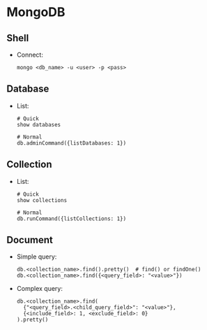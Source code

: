 # MongoDB

## Shell

- Connect:

  ```
  mongo <db_name> -u <user> -p <pass>
  ```

## Database

- List:

  ```
  # Quick
  show databases

  # Normal
  db.adminCommand({listDatabases: 1})
  ```

## Collection

- List:

  ```
  # Quick
  show collections

  # Normal
  db.runCommand({listCollections: 1})
  ```

## Document

- Simple query:

  ```
  db.<collection_name>.find().pretty()  # find() or findOne()
  db.<collection_name>.find({<query_field>: "<value>"})
  ```

- Complex query:

  ```
  db.<collection_name>.find(
  	{"<query_field>.<child_query_field>": "<value>"},
  	{<include_field>: 1, <exclude_field>: 0}
  ).pretty()
  ```
